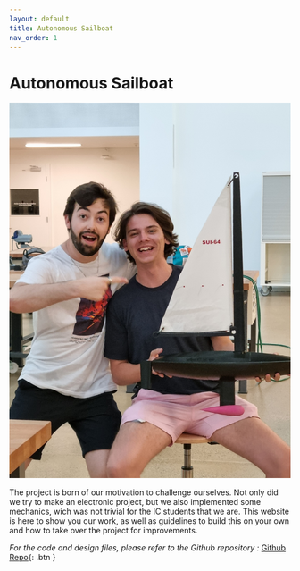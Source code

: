 ```yaml
---
layout: default
title: Autonomous Sailboat
nav_order: 1
---
```


# Autonomous Sailboat

![](./assets/joie.jpg)

The project is born of our motivation to challenge ourselves. Not only did we try to make an electronic project, but we also implemented some mechanics, wich was not trivial for the IC students that we are. This website is here to show you our work, as well as guidelines to build this on your own and how to take over the project for improvements.

*For the code and design files, please refer to the Github repository :*
[Github Repo](https://github.com/Zeck69/autopilot_boat){: .btn }